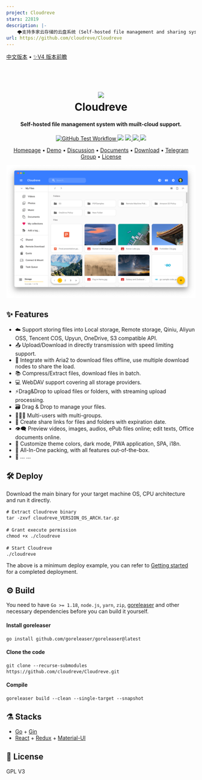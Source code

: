 ```yaml
---
project: Cloudreve
stars: 22819
description: |-
    🌩支持多家云存储的云盘系统 (Self-hosted file management and sharing system, supports multiple storage providers)
url: https://github.com/cloudreve/Cloudreve
---
```


[中文版本](https://github.com/cloudreve/Cloudreve/blob/master/README_zh-CN.md) •
[✨V4 版本前瞻](https://forum.cloudreve.org/d/4456)

<h1 align="center">
  <br>
  <a href="https://cloudreve.org/" alt="logo" ><img src="https://raw.githubusercontent.com/cloudreve/frontend/master/public/static/img/logo192.png" width="150"/></a>
  <br>
  Cloudreve
  <br>
</h1>
<h4 align="center">Self-hosted file management system with muilt-cloud support.</h4>

<p align="center">
  <a href="https://github.com/cloudreve/Cloudreve/actions/workflows/test.yml">
    <img src="https://img.shields.io/github/actions/workflow/status/cloudreve/Cloudreve/test.yml?branch=master&style=flat-square"
         alt="GitHub Test Workflow">
  </a>
  <a href="https://codecov.io/gh/cloudreve/Cloudreve"><img src="https://img.shields.io/codecov/c/github/cloudreve/Cloudreve?style=flat-square"></a>
  <a href="https://goreportcard.com/report/github.com/cloudreve/Cloudreve">
      <img src="https://goreportcard.com/badge/github.com/cloudreve/Cloudreve?style=flat-square">
  </a>
  <a href="https://github.com/cloudreve/Cloudreve/releases">
    <img src="https://img.shields.io/github/v/release/cloudreve/Cloudreve?include_prereleases&style=flat-square" />
  </a>
  <a href="https://hub.docker.com/r/cloudreve/cloudreve">
     <img src="https://img.shields.io/docker/image-size/cloudreve/cloudreve?style=flat-square"/>
  </a>
</p>
<p align="center">
  <a href="https://cloudreve.org">Homepage</a> •
  <a href="https://demo.cloudreve.org">Demo</a> •
  <a href="https://forum.cloudreve.org/">Discussion</a> •
  <a href="https://docs.cloudreve.org/v/en/">Documents</a> •
  <a href="https://github.com/cloudreve/Cloudreve/releases">Download</a> •
  <a href="https://t.me/cloudreve_official">Telegram Group</a> •
  <a href="#scroll-License">License</a>
</p>



![Screenshot](https://raw.githubusercontent.com/cloudreve/docs/master/images/homepage.png)

## :sparkles: Features

* :cloud: Support storing files into Local storage, Remote storage, Qiniu, Aliyun OSS, Tencent COS, Upyun, OneDrive, S3 compatible API.
* :outbox_tray: Upload/Download in directly transmission with speed limiting support.
* 💾 Integrate with Aria2 to download files offline, use multiple download nodes to share the load.
* 📚 Compress/Extract files, download files in batch.
* 💻 WebDAV support covering all storage providers.
* :zap:Drag&Drop to upload files or folders, with streaming upload processing.
* :card_file_box: Drag & Drop to manage your files.
* :family_woman_girl_boy:   Multi-users with multi-groups.
* :link: Create share links for files and folders with expiration date.
* :eye_speech_bubble: Preview videos, images, audios, ePub files online; edit texts, Office documents online.
* :art: Customize theme colors, dark mode, PWA application, SPA, i18n.
* :rocket: All-In-One packing, with all features out-of-the-box.
* 🌈 ... ...

## :hammer_and_wrench: Deploy

Download the main binary for your target machine OS, CPU architecture and run it directly.

```shell
# Extract Cloudreve binary
tar -zxvf cloudreve_VERSION_OS_ARCH.tar.gz

# Grant execute permission
chmod +x ./cloudreve

# Start Cloudreve
./cloudreve
```

The above is a minimum deploy example, you can refer to [Getting started](https://docs.cloudreve.org/v/en/getting-started/install) for a completed deployment.

## :gear: Build

You need to have `Go >= 1.18`, `node.js`, `yarn`, `zip`, [goreleaser](https://goreleaser.com/intro/) and other necessary dependencies before you can build it yourself.

#### Install goreleaser

```shell
go install github.com/goreleaser/goreleaser@latest
```

#### Clone the code

```shell
git clone --recurse-submodules https://github.com/cloudreve/Cloudreve.git
```

#### Compile

```shell
goreleaser build --clean --single-target --snapshot
```

## :alembic: Stacks

* [Go](https://golang.org/) + [Gin](https://github.com/gin-gonic/gin)
* [React](https://github.com/facebook/react) + [Redux](https://github.com/reduxjs/redux) + [Material-UI](https://github.com/mui-org/material-ui)

## :scroll: License

GPL V3

